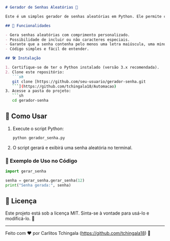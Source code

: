 ```markdown
# Gerador de Senhas Aleatórias 🔐

Este é um simples gerador de senhas aleatórias em Python. Ele permite criar senhas seguras com letras, números e caracteres especiais, garantindo maior segurança para seus logins e credenciais.

## 🚀 Funcionalidades

- Gera senhas aleatórias com comprimento personalizado.
- Possibilidade de incluir ou não caracteres especiais.
- Garante que a senha contenha pelo menos uma letra maiúscula, uma minúscula e um número.
- Código simples e fácil de entender.

## 🛠️ Instalação

1. Certifique-se de ter o Python instalado (versão 3.x recomendada).
2. Clone este repositório:
   ```sh
   git clone [https://github.com/seu-usuario/gerador-senha.git
   ```](https://github.com/tchingala18/Automacao)
3. Acesse a pasta do projeto:
   ```sh
   cd gerador-senha
   ```

## 🏃 Como Usar

1. Execute o script Python:
   ```sh
   python gerador_senha.py
   ```
2. O script gerará e exibirá uma senha aleatória no terminal.

### 📌 Exemplo de Uso no Código

```python
import gerar_senha

senha = gerar_senha.gerar_senha(12)
print("Senha gerada:", senha)
```

## 📄 Licença

Este projeto está sob a licença MIT. Sinta-se à vontade para usá-lo e modificá-lo. 📜

---

Feito com ❤️ por Carlitos Tchingala (https://github.com/tchingala18) 🚀
```